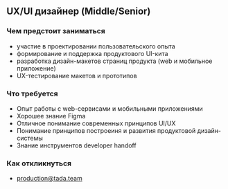 ## UX/UI дизайнер (Middle/Senior)

### Чем предстоит заниматься
 - участие в проектировании пользовательского опыта
 - формирование и поддержка продуктового UI-кита
 - разработка дизайн-макетов страниц продукта (web и мобильное приложение)
 - UX-тестирование макетов и прототипов

### Что требуется
 - Опыт работы с web-сервисами и мобильными приложениями
 - Хорошее знание Figma
 - Отличное понимание современных принципов UI/UX
 - Понимание принципов построеиня и развития продуктовой дизайн-системы
 - Знание инструментов developer handoff

### Как откликнуться
 - production@tada.team
